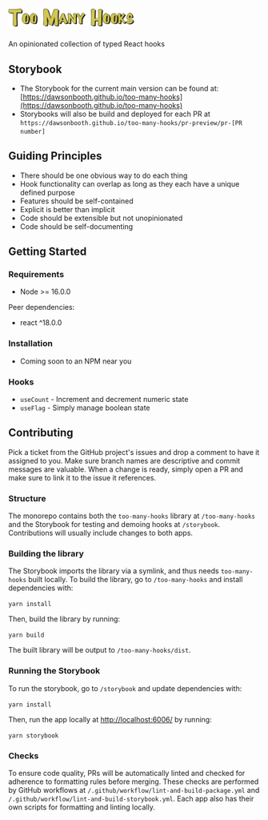 # <img src="./assets/too-many-hooks-outlined.svg" alt="Too Many Hooks" width="50%">

An opinionated collection of typed React hooks

## Storybook

- The Storybook for the current main version can be found at: [https://dawsonbooth.github.io/too-many-hooks](https://dawsonbooth.github.io/too-many-hooks)
- Storybooks will also be build and deployed for each PR at `https://dawsonbooth.github.io/too-many-hooks/pr-preview/pr-[PR number]`

## Guiding Principles

- There should be one obvious way to do each thing
- Hook functionality can overlap as long as they each have a unique defined purpose
- Features should be self-contained
- Explicit is better than implicit
- Code should be extensible but not unopinionated
- Code should be self-documenting

## Getting Started

### Requirements

- Node >= 16.0.0

Peer dependencies:

- react ^18.0.0

### Installation

- Coming soon to an NPM near you

### Hooks

- `useCount` - Increment and decrement numeric state
- `useFlag` - Simply manage boolean state

## Contributing

Pick a ticket from the GitHub project's issues and drop a comment to have it assigned to you. Make sure branch names are descriptive and commit messages are valuable. When a change is ready, simply open a PR and make sure to link it to the issue it references.

### Structure

The monorepo contains both the `too-many-hooks` library at `/too-many-hooks` and the Storybook for testing and demoing hooks at `/storybook`. Contributions will usually include changes to both apps.

### Building the library

The Storybook imports the library via a symlink, and thus needs `too-many-hooks` built locally. To build the library, go to `/too-many-hooks` and install dependencies with:

```yarn install```

Then, build the library by running:

```yarn build```

The built library will be output to `/too-many-hooks/dist`.

### Running the Storybook

To run the storybook, go to `/storybook` and update dependencies with:

```yarn install```

Then, run the app locally at [http://localhost:6006/](http://localhost:6006/) by running:

```yarn storybook```

### Checks

To ensure code quality, PRs will be automatically linted and checked for adherence to formatting rules before merging. These checks are performed by GitHub workflows at `/.github/workflow/lint-and-build-package.yml` and `/.github/workflow/lint-and-build-storybook.yml`. Each app also has their own scripts for formatting and linting locally.
